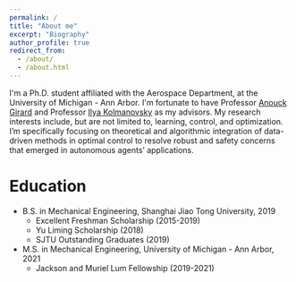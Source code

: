 ```yaml
---
permalink: /
title: "About me"
excerpt: "Biography"
author_profile: true
redirect_from: 
  - /about/
  - /about.html
---
```


I'm a Ph.D. student affiliated with the Aerospace Department, at the University of Michigan - Ann Arbor. I'm fortunate to have Professor [Anouck Girard](https://vodca.engin.umich.edu/) and Professor [Ilya Kolmanovsky](https://sites.google.com/a/umich.edu/kolmanovsky/) as my advisors. My research interests include, but are not limited to, learning, control, and optimization. I’m specifically focusing on theoretical and algorithmic integration of data-driven methods in optimal control to resolve robust and safety concerns that emerged in autonomous agents’ applications. 
<!--[[CV](http://XiaoLiSean.github.io/files/resume.pdf)]-->

Education
======
* B.S. in Mechanical Engineering, Shanghai Jiao Tong University, 2019
  * Excellent Freshman Scholarship (2015-2019)
  * Yu Liming Scholarship (2018)
  * SJTU Outstanding Graduates (2019)
* M.S. in Mechanical Engineering, University of Michigan - Ann Arbor, 2021
  * Jackson and Muriel Lum Fellowship (2019-2021)

<!-- Hobbits
======
* Basketball
* Swimming 